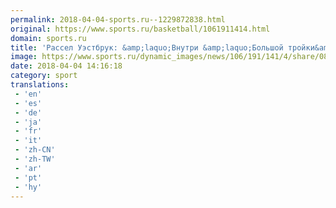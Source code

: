 ```yaml
---
permalink: 2018-04-04-sports.ru--1229872838.html
original: https://www.sports.ru/basketball/1061911414.html
domain: sports.ru
title: 'Рассел Уэстбрук: &amp;laquo;Внутри &amp;laquo;Большой тройки&amp;raquo; отличные отношения&amp;raquo;'
image: https://www.sports.ru/dynamic_images/news/106/191/141/4/share/086e29.png
date: 2018-04-04 14:16:18
category: sport
translations: 
 - 'en'
 - 'es'
 - 'de'
 - 'ja'
 - 'fr'
 - 'it'
 - 'zh-CN'
 - 'zh-TW'
 - 'ar'
 - 'pt'
 - 'hy'
---
```


